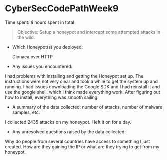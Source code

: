 # CyberSecCodePathWeek9

Time spent: *8* hours spent in total

> Objective: Setup a honeypot and intercept some attempted attacks in the wild.

* Which Honeypot(s) you deployed:

  Dionaea over HTTP

* Any issues you encountered:

I had problems with installing and getting the Honeypot set up.  The instructions were not very clear and took a while to get the system up and running. I had issues downloading the Google SDK and I had reinstall it and use the google shell, which I think made everything work. After figuring out how to install, everything was smooth sailing. 

* A summary of the data collected: number of attacks, number of malware samples, etc:

I collected 2435 attacks on my honeypot. I left it on for a day.

* Any unresolved questions raised by the data collected:

Why do people from several countries have access to something I just created. How are they gaining the IP or what are they trying to get from my honeypot.
